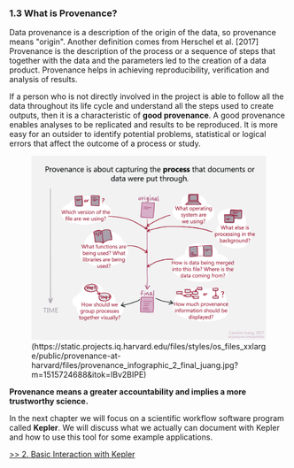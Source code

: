 ### 1.3 What is Provenance?
Data provenance is a description of the origin of the data, so provenance means "origin".
Another definition comes from Herschel et al. [2017] Provenance is the description of the process or a sequence of steps that together with the data and the parameters led to the creation of a data product.
Provenance helps in achieving reproducibility, verification and analysis of results.

If a person who is not directly involved in the project is able to follow all the data throughout its life cycle and understand all the steps used to create outputs, then it is a characteristic of **good provenance**. A good provenance enables analyses to be replicated and results to be reproduced. It is more easy for an outsider to identify potential problems, statistical or logical errors that affect the outcome of a process or study.

<p float="middle">
  <figure>
    <img src="./Pictures/provenance.jpg"/>
    <figcaption>(https://static.projects.iq.harvard.edu/files/styles/os_files_xxlarge/public/provenance-at-harvard/files/provenance_infographic_2_final_juang.jpg?m=1515724688&itok=IBv2BIPE)</figcaption>
  </figure>
</p>

**Provenance means a greater accountability and implies a more trustworthy science.**

In the next chapter we will focus on a scientific workflow software program called **Kepler**. We will discuss what we actually can document with Kepler and how to use this tool for some example applications.

[>> 2. Basic Interaction with Kepler](./Script/2_kepler_intro.md)
